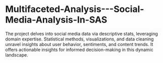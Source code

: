 # Multifaceted-Analysis---Social-Media-Analysis-In-SAS
The project delves into social media data via descriptive stats, leveraging domain expertise. Statistical methods, visualizations, and data cleaning unravel insights about user behavior, sentiments, and content trends. It offers actionable insights for informed decision-making in this dynamic landscape.
